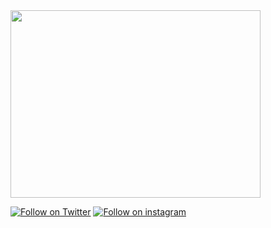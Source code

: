 


 <img src="https://user-images.githubusercontent.com/65341172/224936160-c604dad2-8ff6-451a-9169-651f63dcaece.gif" height="300px" width="400px">
                                                                                                                             


[![Follow on Twitter](https://img.shields.io/badge/Follow-%231DA1F2?style=for-the-badge&logo=twitter&logoColor=white)](https://twitter.com/snklp_silva)
[![ Follow on instagram](https://img.shields.io/badge/Instagram-E4405F?style=for-the-badge&logo=instagram&logoColor=white)](https://www.instagram.com/sankalpasilva/)
<br />

                                                                                                                             
                                                                                                                             
